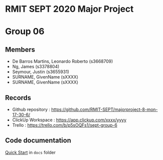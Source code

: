 # RMIT SEPT 2020 Major Project

# Group 06

## Members
* De Barros Martins, Leonardo Roberto (s3668709)
* Ng, James (s3378804)
* Seymour, Justin (s3655931)
* SURNAME, GivenName (sXXXX)
* SURNAME, GivenName (sXXXX)

## Records

* Github repository : https://github.com/RMIT-SEPT/majorproject-8-mon-17-30-6/
* ClickUp Workspace : https://app.clickup.com/xxxx/yyyy
* Trello : https://trello.com/b/p5sOQFs1/sept-group-6

## Code documentation

[Quick Start](/docs/README.md) in `docs` folder
